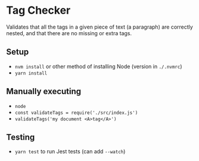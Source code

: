 # Tag Checker

Validates that all the tags in a given piece of text (a paragraph) are
correctly nested, and that there are no missing or extra tags.


## Setup

- `nvm install` or other method of installing Node (version in `./.nvmrc`)
- `yarn install`

## Manually executing

- `node`
- `const validateTags = require('./src/index.js')`
- `validateTags('my document <A>tag</A>')`

## Testing

- `yarn test` to run Jest tests (can add `--watch`)
